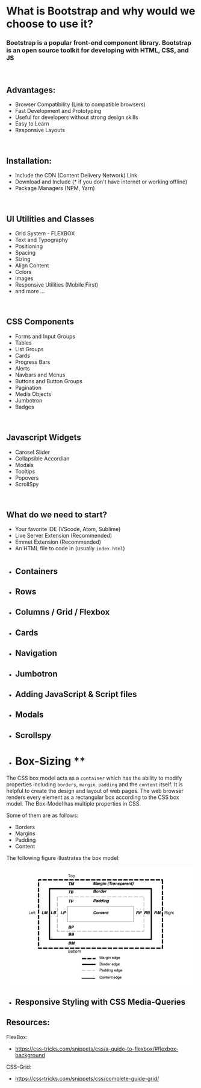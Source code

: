 # What is Bootstrap and why would we choose to use it?

### Bootstrap is a popular front-end component library. Bootstrap is an open source toolkit for developing with HTML, CSS, and JS

&nbsp; 
## Advantages:
* Browser Compatibility   (Link to compatible browsers)
* Fast Development and Prototyping
* Useful for developers without strong design skills
* Easy to Learn
* Responsive Layouts 

&nbsp; 
## Installation:
* Include the CDN (Content Delivery Network) Link
* Download and Include (* if you don't have internet or working offline)
* Package Managers (NPM, Yarn)

&nbsp; 
## UI Utilities and Classes
* Grid System - FLEXBOX
* Text and Typography
* Positioning
* Spacing
* Sizing
* Align Content
* Colors
* Images
* Responsive Utilities (Mobile First)
* and more ...

&nbsp; 
## CSS Components
* Forms and Input Groups
* Tables
* List Groups
* Cards
* Progress Bars
* Alerts
* Navbars and Menus
* Buttons and Button Groups
* Pagination
* Media Objects
* Jumbotron
* Badges

&nbsp; 
## Javascript Widgets
* Carosel Slider
* Collapsible Accordian
* Modals
* Tooltips
* Popovers
* ScrollSpy 

&nbsp; 
## What do we need to start?
* Your favorite IDE (VScode, Atom, Sublime)
* Live Server Extension (Recommended)
* Emmet Extension (Recommended)
* An HTML file to code in (usually `index.html`)
&nbsp; 
#
* ## Containers
* ## Rows
* ## Columns / Grid / Flexbox
* ## Cards
* ## Navigation
* ## Jumbotron
* ## Adding JavaScript & Script files
* ## Modals
* ## Scrollspy

* # Box-Sizing ** 

The CSS box model acts as a `container` which has the ability to modify properties including `borders`, `margin`, `padding` and the `content` itself. It is helpful to create the design and layout of web pages. The web browser renders every element as a rectangular box according to the CSS box model. The Box-Model has multiple properties in CSS. 

Some of them are as follows:

* Borders
* Margins
* Padding
* Content

The following figure illustrates the box model:

<p align="center">
  <img src='./assets/img/box-model.jpeg'/>
</p>

* ## Responsive Styling with CSS Media-Queries



## Resources:

FlexBox:
* https://css-tricks.com/snippets/css/a-guide-to-flexbox/#flexbox-background

CSS-Grid:
* https://css-tricks.com/snippets/css/complete-guide-grid/